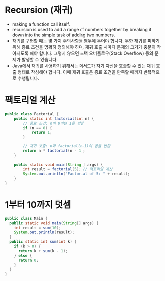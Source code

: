 # Recursion (재귀)

- making a function call itself.
- recursion is used to add a range of numbers together by breaking it down into the simple task of adding two numbers.
- 재귀를 구현할 때는 몇 가지 주의사항을 염두에 두어야 합니다. 무한 재귀를 피하기 위해 종료 조건을 명확히 정의해야 하며, 재귀 호출 시마다 문제의 크기가 충분히 작아지도록 해야 합니다. 그렇지 않으면 스택 오버플로우(Stack Overflow) 등의 문제가 발생할 수 있습니다.
- Java에서 재귀를 사용하기 위해서는 메서드가 자기 자신을 호출할 수 있는 재귀 호출 형태로 작성해야 합니다. 이때 재귀 호출은 종료 조건을 만족할 때까지 반복적으로 수행됩니다.


# 팩토리얼 계산
```java
public class Factorial {
    public static int factorial(int n) {
        // 종료 조건: n이 0이면 1을 반환
        if (n == 0) {
            return 1;
        }
        
        // 재귀 호출: n과 factorial(n-1)의 곱을 반환
        return n * factorial(n - 1);
    }
    
    public static void main(String[] args) {
        int result = factorial(5); // 팩토리얼 계산
        System.out.println("Factorial of 5: " + result);
    }
}
```

# 1부터 10까지 덧셈

```java
public class Main {
  public static void main(String[] args) {
    int result = sum(10);
    System.out.println(result);
  }
  public static int sum(int k) {
    if (k > 0) {
      return k + sum(k - 1);
    } else {
      return 0;
    }
  }
}
```
